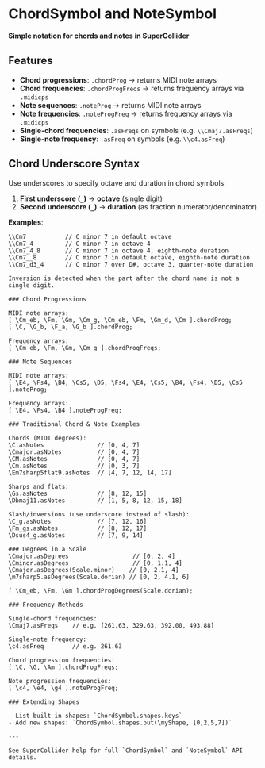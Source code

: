 # ChordSymbol and NoteSymbol

**Simple notation for chords and notes in SuperCollider**

## Features

- **Chord progressions**: `.chordProg` → returns MIDI note arrays
- **Chord frequencies**: `.chordProgFreqs` → returns frequency arrays via `.midicps`
- **Note sequences**: `.noteProg` → returns MIDI note arrays
- **Note frequencies**: `.noteProgFreq` → returns frequency arrays via `.midicps`
- **Single-chord frequencies**: `.asFreqs` on symbols (e.g. `\\Cmaj7.asFreqs`)
- **Single-note frequency**: `.asFreq` on symbols (e.g. `\\c4.asFreq`)

## Chord Underscore Syntax

Use underscores to specify octave and duration in chord symbols:

1. **First underscore (`_`)** → **octave** (single digit)
2. **Second underscore (`_`)** → **duration** (as fraction numerator/denominator)

**Examples**:

```supercollider
\\Cm7           // C minor 7 in default octave
\\Cm7_4         // C minor 7 in octave 4
\\Cm7_4_8       // C minor 7 in octave 4, eighth-note duration
\\Cm7__8        // C minor 7 in default octave, eighth-note duration
\\Cm7_d3_4      // C minor 7 over D#, octave 3, quarter-note duration

Inversion is detected when the part after the chord name is not a single digit.

### Chord Progressions

MIDI note arrays:
[ \Cm_eb, \Fm, \Gm, \Cm_g, \Cm_eb, \Fm, \Gm_d, \Cm ].chordProg;
[ \C, \G_b, \F_a, \G_b ].chordProg;

Frequency arrays:
[ \Cm_eb, \Fm, \Gm, \Cm_g ].chordProgFreqs;

### Note Sequences

MIDI note arrays:
[ \E4, \Fs4, \B4, \Cs5, \D5, \Fs4, \E4, \Cs5, \B4, \Fs4, \D5, \Cs5 ].noteProg;

Frequency arrays:
[ \E4, \Fs4, \B4 ].noteProgFreq;

### Traditional Chord & Note Examples

Chords (MIDI degrees):
\C.asNotes               // [0, 4, 7]
\Cmajor.asNotes          // [0, 4, 7]
\CM.asNotes              // [0, 4, 7]
\Cm.asNotes              // [0, 3, 7]
\Em7sharp5flat9.asNotes  // [4, 7, 12, 14, 17]

Sharps and flats:
\Gs.asNotes              // [8, 12, 15]
\Dbmaj11.asNotes         // [1, 5, 8, 12, 15, 18]

Slash/inversions (use underscore instead of slash):
\C_g.asNotes             // [7, 12, 16]
\Fm_gs.asNotes           // [8, 12, 17]
\Dsus4_g.asNotes         // [7, 9, 14]

### Degrees in a Scale
\Cmajor.asDegrees                  // [0, 2, 4]
\Cminor.asDegrees                  // [0, 1.1, 4]
\Cmajor.asDegrees(Scale.minor)    // [0, 2.1, 4]
\m7sharp5.asDegrees(Scale.dorian) // [0, 2, 4.1, 6]

[ \Cm_eb, \Fm, \Gm ].chordProgDegrees(Scale.dorian);

### Frequency Methods

Single-chord frequencies:
\Cmaj7.asFreqs    // e.g. [261.63, 329.63, 392.00, 493.88]

Single-note frequency:
\c4.asFreq        // e.g. 261.63

Chord progression frequencies:
[ \C, \G, \Am ].chordProgFreqs;

Note progression frequencies:
[ \c4, \e4, \g4 ].noteProgFreq;

### Extending Shapes

- List built-in shapes: `ChordSymbol.shapes.keys`
- Add new shapes: `ChordSymbol.shapes.put(\myShape, [0,2,5,7])`

---

See SuperCollider help for full `ChordSymbol` and `NoteSymbol` API details.
